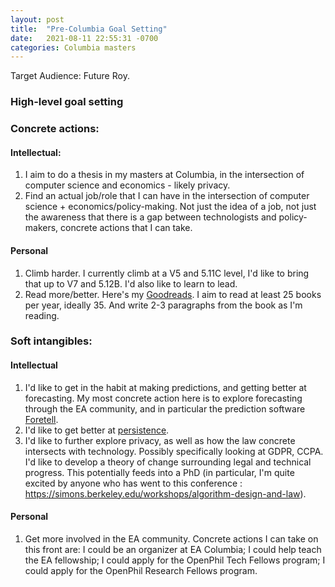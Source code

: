 ```yaml
---
layout: post
title:  "Pre-Columbia Goal Setting"
date:   2021-08-11 22:55:31 -0700
categories: Columbia masters
---
```


Target Audience: Future Roy.

### High-level goal setting 
### Concrete actions:
#### Intellectual:
  1. I aim to do a thesis in my masters at Columbia, in the intersection of computer science and economics - likely privacy.
  2. Find an actual job/role that I can have in the intersection of computer science + economics/policy-making. Not just the idea of a job, not just the awareness that there is a gap between technologists and policy-makers, concrete actions that I can take.
  
#### Personal
  1. Climb harder. I currently climb at a V5 and 5.11C level, I'd like to bring that up to V7 and 5.12B. I'd also like to learn to lead.
  2. Read more/better. Here's my [Goodreads](https://www.goodreads.com/user/show/68424670-roy). I aim to read at least 25 books per year, ideally 35. And write 2-3 paragraphs from the book as I'm reading.

### Soft intangibles:
#### Intellectual
  1. I'd like to get in the habit at making predictions, and getting better at forecasting. My most concrete action here is to explore forecasting through the EA community, and in particular the prediction software [Foretell](https://www.cset-foretell.com/).
  2. I'd like to get better at [persistence](https://angeladuckworth.com/grit-book/).
  3. I'd like to further explore privacy, as well as how the law concrete intersects with technology. Possibly specifically looking at GDPR, CCPA. I'd like to develop a theory of change surrounding legal and technical progress. This potentially feeds into a PhD (in particular, I'm quite excited by anyone who has went to this conference : https://simons.berkeley.edu/workshops/algorithm-design-and-law).
#### Personal
  1. Get more involved in the EA community. Concrete actions I can take on this front are: I could be an organizer at EA Columbia; I could help teach the EA fellowship; I could apply for the OpenPhil Tech Fellows program; I could apply for the OpenPhil Research Fellows program.
